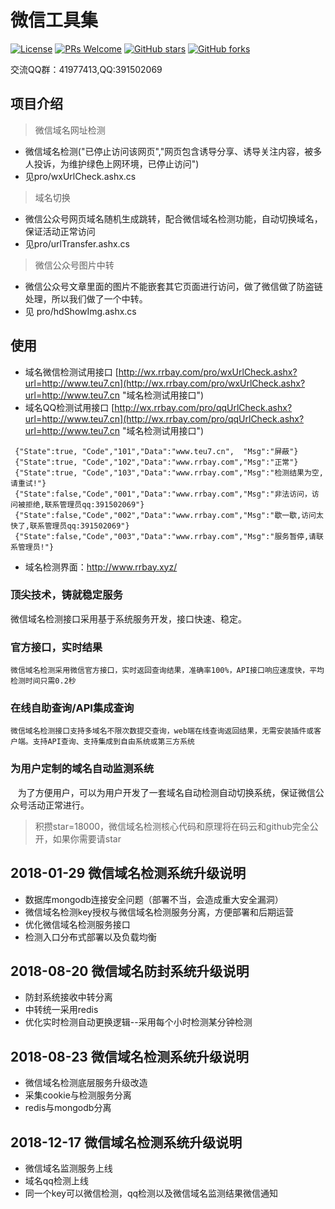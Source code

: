 ﻿# 微信工具集
[![License](https://img.shields.io/badge/license-MIT-blue.svg)](LICENSE)
[![PRs Welcome](https://img.shields.io/badge/PRs-welcome-brightgreen.svg)](https://github.com/gemgin/WeChatTools/pulls)
[![GitHub stars](https://img.shields.io/github/stars/gemgin/WeChatTools.svg?style=social&label=Stars)](https://github.com/gemgin/WeChatTools)
[![GitHub forks](https://img.shields.io/github/forks/gemgin/WeChatTools.svg?style=social&label=Fork)](https://github.com/gemgin/WeChatTools)

交流QQ群：41977413,QQ:391502069

## 项目介绍
> 微信域名网址检测
- 微信域名检测("已停止访问该网页","网页包含诱导分享、诱导关注内容，被多人投诉，为维护绿色上网环境，已停止访问")
- 见pro/wxUrlCheck.ashx.cs

> 域名切换
- 微信公众号网页域名随机生成跳转，配合微信域名检测功能，自动切换域名，保证活动正常访问
- 见pro/urlTransfer.ashx.cs

> 微信公众号图片中转
- 微信公众号文章里面的图片不能嵌套其它页面进行访问，做了微信做了防盗链处理，所以我们做了一个中转。
- 见 pro/hdShowImg.ashx.cs

## 使用
- 域名微信检测试用接口 [http://wx.rrbay.com/pro/wxUrlCheck.ashx?url=http://www.teu7.cn](http://wx.rrbay.com/pro/wxUrlCheck.ashx?url=http://www.teu7.cn "域名检测试用接口")
- 域名QQ检测试用接口 [http://wx.rrbay.com/pro/qqUrlCheck.ashx?url=http://www.teu7.cn](http://wx.rrbay.com/pro/qqUrlCheck.ashx?url=http://www.teu7.cn "域名检测试用接口")
```
 {"State":true, "Code","101","Data":"www.teu7.cn",  "Msg":"屏蔽"}
 {"State":true, "Code","102","Data":"www.rrbay.com","Msg":"正常"}
 {"State":true, "Code","103","Data":"www.rrbay.com","Msg":"检测结果为空,请重试!"}
 {"State":false,"Code","001","Data":"www.rrbay.com","Msg":"非法访问，访问被拒绝,联系管理员qq:391502069"}
 {"State":false,"Code","002","Data":"www.rrbay.com","Msg":"歇一歇,访问太快了,联系管理员qq:391502069"}
 {"State":false,"Code","003","Data":"www.rrbay.com","Msg":"服务暂停,请联系管理员!"}
```
- 域名检测界面：http://www.rrbay.xyz/
 
### 顶尖技术，铸就稳定服务

微信域名检测接口采用基于系统服务开发，接口快速、稳定。

### 官方接口，实时结果

    微信域名检测采用微信官方接口，实时返回查询结果，准确率100%，API接口响应速度快，平均检测时间只需0.2秒

### 在线自助查询/API集成查询

    微信域名检测接口支持多域名不限次数提交查询，web端在线查询返回结果，无需安装插件或客户端。支持API查询、支持集成到自由系统或第三方系统

### 为用户定制的域名自动监测系统

    为了方便用户，可以为用户开发了一套域名自动检测自动切换系统，保证微信公众号活动正常进行。

> 积攒star=18000，微信域名检测核心代码和原理将在码云和github完全公开，如果你需要请star

## 2018-01-29 微信域名检测系统升级说明
- 数据库mongodb连接安全问题（部署不当，会造成重大安全漏洞）
- 微信域名检测key授权与微信域名检测服务分离，方便部署和后期运营
- 优化微信域名检测服务接口
- 检测入口分布式部署以及负载均衡

## 2018-08-20 微信域名防封系统升级说明
- 防封系统接收中转分离
- 中转统一采用redis
- 优化实时检测自动更换逻辑--采用每个小时检测某分钟检测
 
## 2018-08-23 微信域名检测系统升级说明
- 微信域名检测底层服务升级改造
- 采集cookie与检测服务分离
- redis与mongodb分离

## 2018-12-17 微信域名检测系统升级说明
- 微信域名监测服务上线
- 域名qq检测上线
- 同一个key可以微信检测，qq检测以及微信域名监测结果微信通知